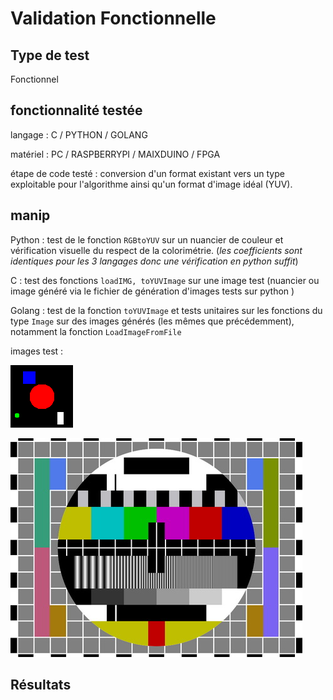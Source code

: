 # Validation Fonctionnelle

## Type de test 

Fonctionnel 

## fonctionnalité testée

langage : C / PYTHON / GOLANG

matériel : PC / RASPBERRYPI / MAIXDUINO / FPGA 

étape de code testé : conversion d'un format existant vers un type exploitable pour l'algorithme ainsi qu'un format d'image idéal (YUV). 

## manip 

Python : test de le fonction `RGBtoYUV` sur un nuancier de couleur et vérification visuelle du respect de la colorimétrie. (*les coefficients sont identiques pour les 3 langages donc une vérification en python suffit*)

C : test des fonctions `loadIMG, toYUVImage` sur une image test (nuancier ou image généré via le fichier de génération d'images tests sur python )

Golang : test de la fonction `toYUVImage` et tests unitaires sur les fonctions du type `Image` sur des images générés (les mêmes que précédemment), notamment la fonction `LoadImageFromFile` 

images test : 

![](assets/image_res.png)

![](assets/mireTV.jpg)



## Résultats 

